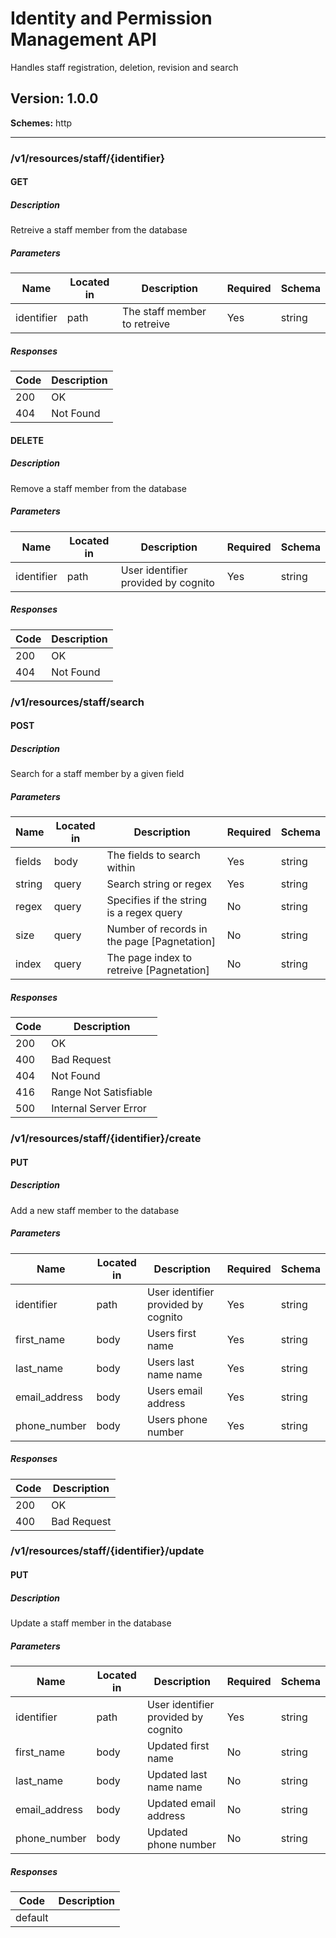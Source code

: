 # Identity and Permission Management API
Handles staff registration, deletion, revision and search

## Version: 1.0.0

**Schemes:** http

---
### /v1/resources/staff/{identifier}

#### GET
##### Description

Retreive a staff member from the database

##### Parameters

| Name | Located in | Description | Required | Schema |
| ---- | ---------- | ----------- | -------- | ------ |
| identifier | path | The staff member to retreive | Yes | string |

##### Responses

| Code | Description |
| ---- | ----------- |
| 200 | OK |
| 404 | Not Found |

#### DELETE
##### Description

Remove a staff member from the database

##### Parameters

| Name | Located in | Description | Required | Schema |
| ---- | ---------- | ----------- | -------- | ------ |
| identifier | path | User identifier provided by cognito | Yes | string |

##### Responses

| Code | Description |
| ---- | ----------- |
| 200 | OK |
| 404 | Not Found |

### /v1/resources/staff/search

#### POST
##### Description

Search for a staff member by a given field

##### Parameters

| Name | Located in | Description | Required | Schema |
| ---- | ---------- | ----------- | -------- | ------ |
| fields | body | The fields to search within | Yes | string |
| string | query | Search string or regex | Yes | string |
| regex | query | Specifies if the string is a regex query | No | string |
| size | query | Number of records in the page [Pagnetation] | No | string |
| index | query | The page index to retreive [Pagnetation] | No | string |

##### Responses

| Code | Description |
| ---- | ----------- |
| 200 | OK |
| 400 | Bad Request |
| 404 | Not Found |
| 416 | Range Not Satisfiable |
| 500 | Internal Server Error |

### /v1/resources/staff/{identifier}/create

#### PUT
##### Description

Add a new staff member to the database

##### Parameters

| Name | Located in | Description | Required | Schema |
| ---- | ---------- | ----------- | -------- | ------ |
| identifier | path | User identifier provided by cognito | Yes | string |
| first_name | body | Users first name | Yes | string |
| last_name | body | Users last name name | Yes | string |
| email_address | body | Users email address | Yes | string |
| phone_number | body | Users phone number | Yes | string |

##### Responses

| Code | Description |
| ---- | ----------- |
| 200 | OK |
| 400 | Bad Request |

### /v1/resources/staff/{identifier}/update

#### PUT
##### Description

Update a staff member in the database

##### Parameters

| Name | Located in | Description | Required | Schema |
| ---- | ---------- | ----------- | -------- | ------ |
| identifier | path | User identifier provided by cognito | Yes | string |
| first_name | body | Updated first name | No | string |
| last_name | body | Updated last name name | No | string |
| email_address | body | Updated email address | No | string |
| phone_number | body | Updated phone number | No | string |

##### Responses

| Code | Description |
| ---- | ----------- |
| default |  |
